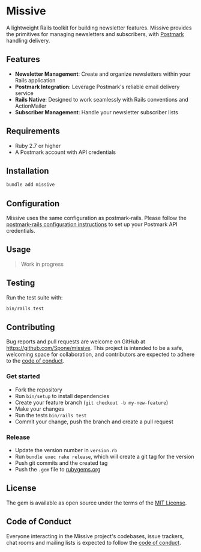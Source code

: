 # Missive

A lightweight Rails toolkit for building newsletter features. Missive provides the primitives for managing newsletters and subscribers, with [Postmark](https://postmarkapp.com/) handling delivery.

## Features

- **Newsletter Management**: Create and organize newsletters within your Rails application
- **Postmark Integration**: Leverage Postmark's reliable email delivery service
- **Rails Native**: Designed to work seamlessly with Rails conventions and ActionMailer
- **Subscriber Management**: Handle your newsletter subscriber lists

## Requirements

- Ruby 2.7 or higher
- A Postmark account with API credentials

## Installation

```bash
bundle add missive
```

## Configuration

Missive uses the same configuration as postmark-rails. Please follow the [postmark-rails configuration instructions](https://github.com/ActiveCampaign/postmark-rails?tab=readme-ov-file#installation) to set up your Postmark API credentials.

## Usage

> Work in progress

## Testing

Run the test suite with:

```bash
bin/rails test
```

## Contributing

Bug reports and pull requests are welcome on GitHub at https://github.com/Spone/missive. This project is intended to be a safe, welcoming space for collaboration, and contributors are expected to adhere to the [code of conduct](https://github.com/Spone/missive/blob/main/CODE_OF_CONDUCT.md).

### Get started

- Fork the repository
- Run `bin/setup` to install dependencies
- Create your feature branch (`git checkout -b my-new-feature`)
- Make your changes
- Run the tests `bin/rails test`
- Commit your change, push the branch and create a pull request

### Release

- Update the version number in `version.rb`
- Run `bundle exec rake release`, which will create a git tag for the version
- Push git commits and the created tag
- Push the `.gem` file to [rubygems.org](https://rubygems.org)

## License

The gem is available as open source under the terms of the [MIT License](https://opensource.org/licenses/MIT).

## Code of Conduct

Everyone interacting in the Missive project's codebases, issue trackers, chat rooms and mailing lists is expected to follow the [code of conduct](https://github.com/Spone/missive/blob/main/CODE_OF_CONDUCT.md).
